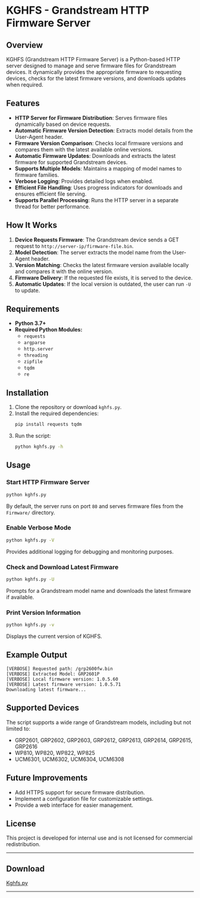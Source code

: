 # KGHFS - Grandstream HTTP Firmware Server

## Overview
KGHFS (Grandstream HTTP Firmware Server) is a Python-based HTTP server designed to manage and serve firmware files for Grandstream devices. It dynamically provides the appropriate firmware to requesting devices, checks for the latest firmware versions, and downloads updates when required.

## Features
- **HTTP Server for Firmware Distribution**: Serves firmware files dynamically based on device requests.
- **Automatic Firmware Version Detection**: Extracts model details from the User-Agent header.
- **Firmware Version Comparison**: Checks local firmware versions and compares them with the latest available online versions.
- **Automatic Firmware Updates**: Downloads and extracts the latest firmware for supported Grandstream devices.
- **Supports Multiple Models**: Maintains a mapping of model names to firmware families.
- **Verbose Logging**: Provides detailed logs when enabled.
- **Efficient File Handling**: Uses progress indicators for downloads and ensures efficient file serving.
- **Supports Parallel Processing**: Runs the HTTP server in a separate thread for better performance.

## How It Works
1. **Device Requests Firmware**: The Grandstream device sends a GET request to `http://server-ip/firmware-file.bin`.
2. **Model Detection**: The server extracts the model name from the User-Agent header.
3. **Version Matching**: Checks the latest firmware version available locally and compares it with the online version.
4. **Firmware Delivery**: If the requested file exists, it is served to the device.
5. **Automatic Updates**: If the local version is outdated, the user can run `-U` to update.

## Requirements
- **Python 3.7+**
- **Required Python Modules:**
  - `requests`
  - `argparse`
  - `http.server`
  - `threading`
  - `zipfile`
  - `tqdm`
  - `re`

## Installation
1. Clone the repository or download `kghfs.py`.
2. Install the required dependencies:
   ```sh
   pip install requests tqdm
   ```
3. Run the script:
   ```sh
   python kghfs.py -h
   ```

## Usage
### Start HTTP Firmware Server
```sh
python kghfs.py
```
By default, the server runs on port `80` and serves firmware files from the `Firmware/` directory.

### Enable Verbose Mode
```sh
python kghfs.py -V
```
Provides additional logging for debugging and monitoring purposes.

### Check and Download Latest Firmware
```sh
python kghfs.py -U
```
Prompts for a Grandstream model name and downloads the latest firmware if available.

### Print Version Information
```sh
python kghfs.py -v
```
Displays the current version of KGHFS.

## Example Output
```
[VERBOSE] Requested path: /grp2600fw.bin
[VERBOSE] Extracted Model: GRP2601P
[VERBOSE] Local firmware version: 1.0.5.60
[VERBOSE] Latest firmware version: 1.0.5.71
Downloading latest firmware...
```

## Supported Devices
The script supports a wide range of Grandstream models, including but not limited to:
- GRP2601, GRP2602, GRP2603, GRP2612, GRP2613, GRP2614, GRP2615, GRP2616
- WP810, WP820, WP822, WP825
- UCM6301, UCM6302, UCM6304, UCM6308

## Future Improvements
- Add HTTPS support for secure firmware distribution.
- Implement a configuration file for customizable settings.
- Provide a web interface for easier management.

## License
This project is developed for internal use and is not licensed for commercial redistribution.

---

## Download
[Kghfs.py](https://karan-modh.tech/download/kghfs.py)

---
